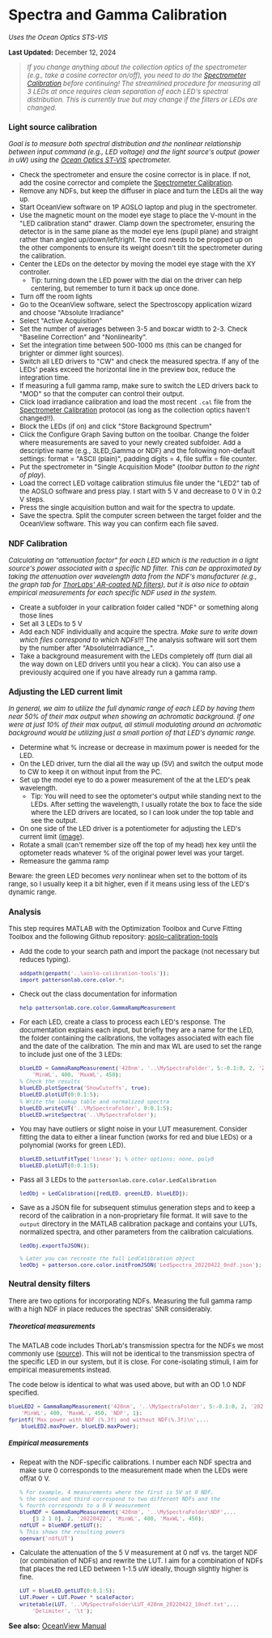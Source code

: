 # Spectra and Gamma Calibration

<font size="2"> _Uses the Ocean Optics STS-VIS_

__Last Updated:__ December 12, 2024


> _If you change anything about the collection optics of the spectrometer (e.g., take a cosine corrector on/off), you need to do the [Spectrometer Calibration](Spectrometer_Calibration.md) before continuing!_
> _The streamlined procedure for measuring all 3 LEDs at once requires clean separation of each LED's spectral distribution. This is currently true but may change if the filters or LEDs are changed._

### Light source calibration
_Goal is to measure both spectral distribution and the nonlinear relationship between input command (e.g., LED voltage) and the light source's output (power in uW) using the [Ocean Optics ST-VIS](https://www.oceanoptics.com/spectrometer/st-vis/) spectrometer._
- Check the spectrometer and ensure the cosine corrector is in place. If not, add the cosine corrector and complete the [Spectrometer Calibration](Spectrometer_Calibration.md).
- Remove any NDFs, but keep the diffuser in place and turn the LEDs all the way up.
- Start OceanView software on 1P AOSLO laptop and plug in the spectrometer.
- Use the magnetic mount on the model eye stage to place the V-mount in the "LED calibration stand" drawer. Clamp down the spectrometer, ensuring the detector is in the same plane as the model eye lens (pupil plane) and straight rather than angled up/down/left/right. The cord needs to be propped up on the other components to ensure its weight doesn't tilt the spectrometer during the calibration.
- Center the LEDs on the detector by moving the model eye stage with the XY controller.
  - Tip: turning down the LED power with the dial on the driver can help centering, but remember to turn it back up once done.
- Turn off the room lights
- Go to the OceanView software, select the Spectroscopy application wizard and choose "Absolute Irradiance"
- Select "Active Acquisition"
- Set the number of averages between 3-5 and boxcar width to 2-3. Check "Baseline Correction" and "Nonlinearity".
- Set the integration time between 500-1000 ms (this can be changed for brighter or dimmer light sources).
- Switch all LED drivers to "CW" and check the measured spectra. If any of the LEDs' peaks exceed the horizontal line in the preview box, reduce the integration time.
- If measuring a full gamma ramp, make sure to switch the LED drivers back to "MOD" so that the computer can control their output.
- Click load irradiance calibration and load the most recent `.cal` file from the [Spectrometer Calibration](Spectrometer_Calibration.md) protocol (as long as the collection optics haven't changed!!).
- Block the LEDs (if on) and click "Store Background Spectrum"
- Click the Configure Graph Saving button on the toolbar. Change the folder where measurements are saved to your newly created subfolder. Add a descriptive name (e.g., 3LED_Gamma or NDF) and the following non-default settings: format = "ASCII (plain)", padding digits = 4, file suffix = file counter.
- Put the spectrometer in "Single Acquisition Mode" (_toolbar button to the right of play_).
- Load the correct LED voltage calibration stimulus file under the "LED2" tab of the AOSLO software and press play. I start with 5 V and decrease to 0 V in 0.2 V steps.
- Press the single acquisition button and wait for the spectra to update.
- Save the spectra.  Split the computer screen between the target folder and the OceanView software. This way you can confirm each file saved.


### NDF Calibration
_Calculating an "attenuation factor" for each LED which is the reduction in a light source's power associated with a specific ND filter. This can be approximated by taking the attenuation over wavelength data from the NDF's manufacturer (e.g., the graph tab for [ThorLabs' AR-coated ND filters](https://www.thorlabs.com/newgrouppage9.cfm?objectgroup_id=6272)), but it is also nice to obtain empirical measurements for each specific NDF used in the system._
- Create a subfolder in your calibration folder called "NDF" or something along those lines
- Set all 3 LEDs to 5 V
- Add each NDF individually and acquire the spectra. _Make sure to write down which files correspond to which NDFs!!!_ The analysis software will sort them by the number after "AbsoluteIrradiance__".
- Take a background measurement with the LEDs completely off (turn dial all the way down on LED drivers until you hear a click). You can also use a previously acquired one if you have already run a gamma ramp.


### Adjusting the LED current limit
_In general, we aim to utilize the full dynamic range of each LED by having them near 50% of their max output when showing an achromatic background. If one were at just 10% of their max output, all stimuli modulating around an achromatic background would be utilizing just a small portion of that LED's dynamic range._

- Determine what % increase or decrease in maximum power is needed for the LED.
- On the LED driver, turn the dial all the way up (5V) and switch the output mode to CW to keep it on without input from the PC.
- Set up the model eye to do a power measurement of the  at the LED's peak wavelength.
  - Tip: You will need to see the optometer's output while standing next to the LEDs. After setting the wavelength, I usually rotate the box to face the side where the LED drivers are located, so I can look under the top table and see the output.
- On one side of the LED driver is a potentiometer for adjusting the LED's current limit ([image](img/LEDD1B.png)).
- Rotate a small (can't remember size off the top of my head) hex key until the optometer reads whatever % of the original power level was your target.
- Remeasure the gamma ramp

Beware: the green LED becomes _very_ nonlinear when set to the bottom of its range, so I usually keep it a bit higher, even if it means using less of the LED's dynamic range.

### Analysis
This step requires MATLAB with the Optimization Toolbox and Curve Fitting Toolbox and the following Github repository: [aoslo-calibration-tools](https://github.com/PattersonVisionLab/aoslo-calibration-tools)


- Add the code to your search path and import the package (not necessary but reduces typing).
    ```matlab
    addpath(genpath('..\aoslo-calibration-tools'));
    import pattersonlab.core.color.*;
    ```
- Check out the class documentation for information
    ```matlab
    help pattersonlab.core.color.GammaRampMeasurement
    ```
- For each LED, create a class to process each LED's response. The documentation explains each input, but briefly they are a name for the LED, the folder containing the calibrations, the voltages associated with each file and the date of the calibration. The min and max WL are used to set the range to include just one of the 3 LEDs:
    ```matlab
    blueLED = GammaRampMeasurement('420nm', '..\MySpectraFolder', 5:-0.1:0, 2, '20220422', ...
        'MinWL', 400, 'MaxWL', 450);
    % Check the results
    blueLED.plotSpectra('ShowCutoffs', true);
    blueLED.plotLUT(0:0.1:5);
    % Write the lookup table and normalized spectra
    blueLED.writeLUT('..\MySpectraFolder', 0:0.1:5);
    blueLED.writeSpectra('..\MySpectraFolder');
    ```
- You may have outliers or slight noise in your LUT measurement. Consider fitting the data to either a linear function (works for red and blue LEDs) or a polynomial (works for green LED).
    ```matlab
    blueLED.setLutFitType('linear'); % other options: none, poly8
    blueLED.plotLUT(0:0.1:5);
    ```
- Pass all 3 LEDs to the `pattersonlab.core.color.LedCalibration`
  ```matlab
  ledObj = LedCalibration([redLED, greenLED, blueLED]);
  ```

- Save as a JSON file for subsequent stimulus generation steps and to keep a record of the calibration in a non-proprietary file format. It will save to the `output` directory in the MATLAB calibration package and contains your LUTs, normalized spectra, and other parameters from the calibration calculations.
    ```matlab
    ledObj.exportToJSON();

    % Later you can recreate the full LedCalibration object
    ledObj = patterson.core.color.initFromJSON('LedSpectra_20220422_0ndf.json');
    ```

### Neutral density filters
There are two options for incorporating NDFs. Measuring the full gamma ramp with a high NDF in place reduces the spectras' SNR considerably.

##### Theoretical measurements
The MATLAB code includes ThorLab's transmission spectra for the NDFs we most commonly use ([source](https://www.thorlabs.com/newgrouppage9.cfm?objectgroup_id=266&pn=NE03A#811)). This will not be identical to the transmission spectra of the specific LED in our system, but it is close. For cone-isolating stimuli, I aim for empirical measurements instead.

The code below is identical to what was used above, but with an OD 1.0 NDF specified.
```matlab
blueLED2 = GammaRampMeasurement('420nm', '..\MySpectraFolder', 5:-0.1:0, 2, '20220422', ...
    'MinWL', 400, 'MaxWL', 450, 'NDF', 1);
fprintf('Max power with NDF (%.3f) and without NDF(%.3f)\n',...
    blueLED2.maxPower, blueLED.maxPower);
```


##### Empirical measurements
- Repeat with the NDF-specific calibrations. I number each NDF spectra and make sure 0 corresponds to the measurement made when the LEDs were off/at 0 V.
    ```matlab
    % For example, 4 measurements where the first is 5V at 0 NDF,
    % the second and third correspond to two different NDFs and the
    % fourth corresponds to a 0 V measurement
    blueNDF = GammaRampMeasurement('420nm', '..\MySpectraFolder\NDF',...
        [3 2 1 0], 2, '20220422', 'MinWL', 400, 'MaxWL', 450);
    ndfLUT = blueNDF.getLUT();
    % This shows the resulting powers
    openvar('ndfLUT')
    ```
- Calculate the attenuation of the 5 V measurement at 0 ndf vs. the target NDF (or combination of NDFs) and rewrite the LUT. I aim for a combination of NDFs that places the red LED between 1-1.5 uW ideally, though slightly higher is fine.
    ```matlab
    LUT = blueLED.getLUT(0:0.1:5);
    LUT.Power = LUT.Power * scaleFactor;
    writetable(LUT, '..\MySpectraFolder\LUT_420nm_20220422_10ndf.txt',...
        'Delimiter', '\t');
    ```
</font>

__See also:__ [OceanView Manual](resources/OceanViewManual.pdf)
